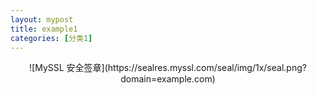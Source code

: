 ```yaml
---
layout: mypost
title: example1
categories: [分类1]
---
```


<div title="MySSL 安全签章" id="myssl_seal" onclick="window.open('https://myssl.com/seal/detail?domain=example.com','MySSL安全签章','height=800,width=470,top=0,right=0,toolbar=no,menubar=no,scrollbars=no,resizable=no,location=no,status=no')" style="text-align: center">![MySSL 安全签章](https://sealres.myssl.com/seal/img/1x/seal.png?domain=example.com)</div>
